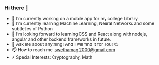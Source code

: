 ### Hi there 👋

<!--
**SwethaMagesh/SwethaMagesh** is a ✨ _special_ ✨ repository because its `README.md` (this file) appears on your GitHub profile.

Here are some ideas to get you started:


😄 Pronouns: ...
- 👯 I’m looking to collaborate on ...
-->

- 🔭 I’m currently working on a mobile app for my college Library 
- 🌱 I’m currently learning Machine Learning, Neural Networks and some subtleties of Python
- 🤔 I’m looking forward to learning CSS and React along with nodejs, angular and other backend frameworks in future.
- 💬 Ask me about anything! And I will find it for You! 😉
- 📫 How to reach me: swethamag.2000@gmail.com
- ⚡ Special Interests: Cryptography, Math
